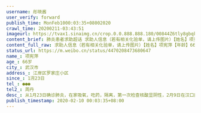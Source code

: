 ```yaml
---
username: 彤晓酱
user_verify: forward
publish_time: MonFeb1000:03:35+08002020
crawl_time: 20200211-03:43:51
imageurl: https://tvax1.sinaimg.cn/crop.0.0.888.888.180/00844Z6tly8gbqkcuk6cqj30oo0ooq3v.jpg?KID=imgbed,tva&Expires=1581373845&ssig=QzcQAtNYad,http://n.sinaimg.cn/photo/5213b46e/20181127/timeline_card_small_super_default.png,https://wx1.sinaimg.cn/orj360/00844Z6tly1gbqlgmoayyj30o516wthv.jpg,https://wx2.sinaimg.cn/orj360/00844Z6tly1gbqlgmwkyej30l211fter.jpg
content_brief: 肺炎患者求助超话 求助人信息（若有相关化验单，请上传图片）【姓名】项宪萍【年龄】66岁【所在城市】武汉市【所在小区、社区】江岸区罗家庄小区【患病时间】1🈷️23日【联系方式】●●●【其他紧急联系人】周丹【病情描述】从1月23日确诊肺炎，在家吸氧，吃药，隔离，第一次检查核 ...全文
content_full_raw: 求助人信息（若有相关化验单，请上传图片）【姓名】项宪萍【年龄】66岁【所在城市】武汉市【所在小区、社区】江岸区罗家庄小区【患病时间】1🈷️23日【联系方式】●●●【其他紧急联系人】周丹【病情描述】从1月23日确诊肺炎，在家吸氧，吃药，隔离，第一次检查核酸显阴性，2月9日在汉口医院复查ct结果显示双肺多发斑片状磨玻璃影，感染病灶，考虑病毒性肺炎。主动脉及冠脉硬化表现。医生说是重症要求马上住院，现在血糖很高，呼吸困难，可医院没有床位，不收治，又找不到其他医院收治，社区迟迟不回应，儿子又在武展方舱医院隔离，不能帮忙，我为照顾老人，还没做核酸检测。武汉·罗家庄社区
status_url: https://m.weibo.cn/status/4470208473680647
name_: 项宪萍
age_: 66岁
city_: 武汉市
address_: 江岸区罗家庄小区
since_: 1🈷️23日
tel_: ●●●
tel2_: 周丹
desc_: 从1月23日确诊肺炎，在家吸氧，吃药，隔离，第一次检查核酸显阴性，2月9日在汉口医院复查ct结果显示双肺多发斑片状磨玻璃影，感染病灶，考虑病毒性肺炎。主动脉及冠脉硬化表现。医生说是重症要求马上住院，现在血糖很高，呼吸困难，可医院没有床位，不收治，又找不到其他医院收治，社区迟迟不回应，儿子又在武展方舱医院隔离，不能帮忙，我为照顾老人，还没做核酸检测。武汉·罗家庄社区
publish_timestamp: 2020-02-10 00:03:35+08:00
---
```

